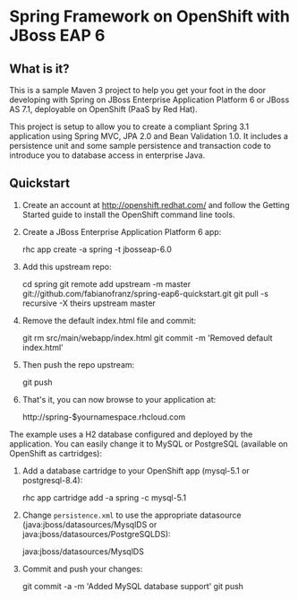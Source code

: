Spring Framework on OpenShift with JBoss EAP 6
==============================================

What is it?
-----------

This is a sample Maven 3 project to help you get your foot in the door developing with Spring on JBoss Enterprise Application Platform 6 or JBoss AS 7.1, deployable on OpenShift (PaaS by Red Hat).

This project is setup to allow you to create a compliant Spring 3.1 application using Spring MVC, JPA 2.0 and Bean Validation 1.0. It includes a persistence unit and some sample persistence and transaction code to introduce you to database access in enterprise Java. 

Quickstart
----------

1) Create an account at http://openshift.redhat.com/ and follow the Getting Started guide to install the OpenShift command line tools.

2) Create a JBoss Enterprise Application Platform 6 app:

    rhc app create -a spring -t jbosseap-6.0

3) Add this upstream repo:

    cd spring
    git remote add upstream -m master git://github.com/fabianofranz/spring-eap6-quickstart.git
    git pull -s recursive -X theirs upstream master

4) Remove the default index.html file and commit:

    git rm src/main/webapp/index.html
    git commit -m 'Removed default index.html'

5) Then push the repo upstream:

    git push

6) That's it, you can now browse to your application at:

    http://spring-$yournamespace.rhcloud.com

The example uses a H2 database configured and deployed by the application. You can easily change it to MySQL or PostgreSQL (available on OpenShift as cartridges):

1) Add a database cartridge to your OpenShift app (mysql-5.1 or postgresql-8.4):

    rhc app cartridge add -a spring -c mysql-5.1

2) Change `persistence.xml` to use the appropriate datasource (java:jboss/datasources/MysqlDS or java:jboss/datasources/PostgreSQLDS):

    <jta-data-source>java:jboss/datasources/MysqlDS</jta-data-source>

3) Commit and push your changes:

    git commit -a -m 'Added MySQL database support'
    git push


